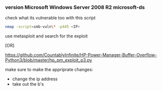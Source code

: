 ### version Microsoft Windows Server 2008 R2 microsoft-ds

check what its vulnerable too with this script


```bash
nmap -script=smb-vuln\* -p445 <IP>

```

use metasploit and search for the exploit

[OR]


https://github.com/CountablyInfinite/HP-Power-Manager-Buffer-Overflow-Python3/blob/master/hp_pm_exploit_p3.py

make sure to make the appriprate changes:

* change the ip address
* take out the b's
